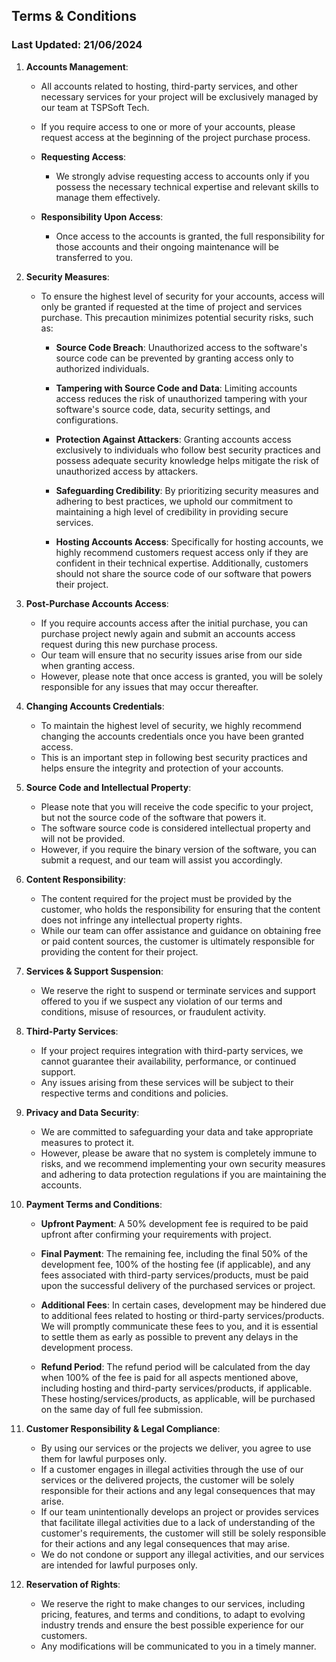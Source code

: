 ## Terms & Conditions
### Last Updated: 21/06/2024

1. **Accounts Management**:
    - All accounts related to hosting, third-party services, and other necessary services for your project will be exclusively managed by our team at TSPSoft Tech.
    - If you require access to one or more of your accounts, please request access at the beginning of the project purchase process.

    - **Requesting Access**:
        - We strongly advise requesting access to accounts only if you possess the necessary technical expertise and relevant skills to manage them effectively.
    
    - **Responsibility Upon Access**:
        - Once access to the accounts is granted, the full responsibility for those accounts and their ongoing maintenance will be transferred to you.


2. **Security Measures**:
    - To ensure the highest level of security for your accounts, access will only be granted if requested at the time of project and services purchase. This precaution minimizes potential security risks, such as:

        - **Source Code Breach**: Unauthorized access to the software's source code can be prevented by granting access only to authorized individuals.
        
        - **Tampering with Source Code and Data**: Limiting accounts access reduces the risk of unauthorized tampering with your software's source code, data, security settings, and configurations.
        
        - **Protection Against Attackers**: Granting accounts access exclusively to individuals who follow best security practices and possess adequate security knowledge helps mitigate the risk of unauthorized access by attackers.
        
        - **Safeguarding Credibility**: By prioritizing security measures and adhering to best practices, we uphold our commitment to maintaining a high level of credibility in providing secure services.
        
        - **Hosting Accounts Access**: Specifically for hosting accounts, we highly recommend customers request access only if they are confident in their technical expertise. Additionally, customers should not share the source code of our software that powers their project.


3. **Post-Purchase Accounts Access**:
    - If you require accounts access after the initial purchase, you can purchase project newly again and submit an accounts access request during this new purchase process.
    - Our team will ensure that no security issues arise from our side when granting access.
    - However, please note that once access is granted, you will be solely responsible for any issues that may occur thereafter.


4. **Changing Accounts Credentials**:
    - To maintain the highest level of security, we highly recommend changing the accounts credentials once you have been granted access.
    - This is an important step in following best security practices and helps ensure the integrity and protection of your accounts.


5. **Source Code and Intellectual Property**:
    - Please note that you will receive the code specific to your project, but not the source code of the software that powers it.
    - The software source code is considered intellectual property and will not be provided.
    - However, if you require the binary version of the software, you can submit a request, and our team will assist you accordingly.


6. **Content Responsibility**:
    - The content required for the project must be provided by the customer, who holds the responsibility for ensuring that the content does not infringe any intellectual property rights.
    - While our team can offer assistance and guidance on obtaining free or paid content sources, the customer is ultimately responsible for providing the content for their project.


7. **Services & Support Suspension**:
    - We reserve the right to suspend or terminate services and support offered to you  if we suspect any violation of our terms and conditions, misuse of resources, or fraudulent activity.


8. **Third-Party Services**:
    - If your project requires integration with third-party services, we cannot guarantee their availability, performance, or continued support.
    - Any issues arising from these services will be subject to their respective terms and conditions and policies.


9. **Privacy and Data Security**:
    - We are committed to safeguarding your data and take appropriate measures to protect it.
    - However, please be aware that no system is completely immune to risks, and we recommend implementing your own security measures and adhering to data protection regulations if you are maintaining the accounts.


10. **Payment Terms and Conditions**:

    - **Upfront Payment**: A 50% development fee is required to be paid upfront after confirming your requirements with project.

    - **Final Payment**: The remaining fee, including the final 50% of the development fee, 100% of the hosting fee (if applicable), and any fees associated with third-party services/products, must be paid upon the successful delivery of the purchased services or project.

    - **Additional Fees**: In certain cases, development may be hindered due to additional fees related to hosting or third-party services/products. We will promptly communicate these fees to you, and it is essential to settle them as early as possible to prevent any delays in the development process.

    - **Refund Period**: The refund period will be calculated from the day when 100% of the fee is paid for all aspects mentioned above, including hosting and third-party services/products, if applicable. These hosting/services/products, as applicable, will be purchased on the same day of full fee submission.


11. **Customer Responsibility & Legal Compliance**:
    - By using our services or the projects we deliver, you agree to use them for lawful purposes only.
    - If a customer engages in illegal activities through the use of our services or the delivered projects, the customer will be solely responsible for their actions and any legal consequences that may arise.
    - If our team unintentionally develops an project or provides services that facilitate illegal activities due to a lack of understanding of the customer's requirements, the customer will still be solely responsible for their actions and any legal consequences that may arise.
    - We do not condone or support any illegal activities, and our services are intended for lawful purposes only.


12. **Reservation of Rights**:
    - We reserve the right to make changes to our services, including pricing, features, and terms and conditions, to adapt to evolving industry trends and ensure the best possible experience for our customers.
    - Any modifications will be communicated to you in a timely manner.